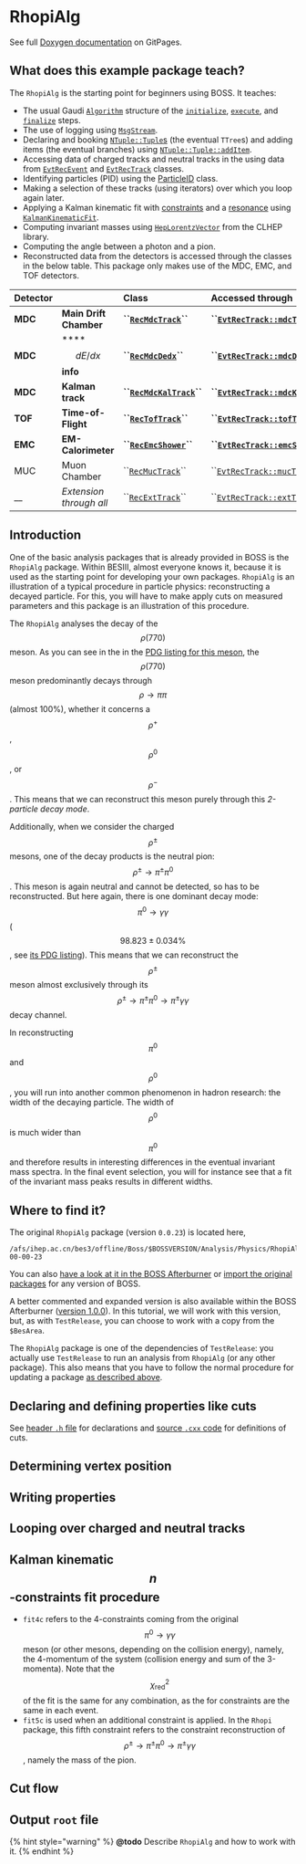 # RhopiAlg

See full [Doxygen documentation](https://redeboer.github.io/BOSS_IniSelect/classRhopiAlg.html) on GitPages.

## What does this example package teach?

The `RhopiAlg` is the starting point for beginners using BOSS. It teaches:

* The usual Gaudi [`Algorithm`](https://dayabay.bnl.gov/dox/GaudiKernel/html/classAlgorithm.html) structure of the [`initialize`](https://dayabay.bnl.gov/dox/GaudiKernel/html/classAlgorithm.html#ab889608fa1b738d0dbfef7751e8598ae), [`execute`](https://dayabay.bnl.gov/dox/GaudiKernel/html/classIAlgorithm.html#a751b04dd35a3877d8799fcd07d0a6892), and [`finalize`](https://dayabay.bnl.gov/dox/GaudiKernel/html/classAlgorithm.html#a9ffbd123ceb6c35e7c0344428d911fdc) steps.
* The use of logging using [`MsgStream`](https://dayabay.bnl.gov/dox/GaudiKernel/html/classMsgStream.html).
* Declaring and booking [`NTuple::Tuple`s](https://dayabay.bnl.gov/dox/GaudiKernel/html/classNTuple_1_1Tuple.html) \(the eventual `TTree`s\) and adding items \(the eventual branches\) using [`NTuple::Tuple::addItem`](https://dayabay.bnl.gov/dox/GaudiKernel/html/classNTuple_1_1Tuple.html#a78033967fbd89f7f18e7d6d7d43f41ac).
* Accessing data of charged tracks and neutral tracks in the using data from [`EvtRecEvent`](http://bes3.to.infn.it/Boss/7.0.2/html/classEvtRecEvent.html) and [`EvtRecTrack`](http://bes3.to.infn.it/Boss/7.0.2/html/classEvtRecTrack.html) classes.
* Identifying particles \(PID\) using the [ParticleID](http://bes3.to.infn.it/Boss/7.0.2/html/classParticleID.html) class.
* Making a selection of these tracks \(using iterators\) over which you loop again later.
* Applying a Kalman kinematic fit with [constraints](http://bes3.to.infn.it/Boss/7.0.2/html/classTrackPool.html#5ecaf22a24d60b2979d0ccd3b0c1df10) and a [resonance](http://bes3.to.infn.it/Boss/7.0.2/html/classKalmanKinematicFit.html#1163bb8ab7e0ebc53c81b2a4d840ebb0) using [`KalmanKinematicFit`](http://bes3.to.infn.it/Boss/7.0.2/html/classKalmanKinematicFit.html).
* Computing invariant masses using [`HepLorentzVector`](https://www-zeuthen.desy.de/geant4/clhep-2.0.4.3/classCLHEP_1_1HepLorentzVector.html) from the CLHEP library.
* Computing the angle between a photon and a pion.
* Reconstructed data from the detectors is accessed through the classes in the below table. This package only makes use of the MDC, EMC, and TOF detectors.

| Detector |  | Class | Accessed through |
| :--- | :--- | :--- | :--- |
| **MDC** | **Main Drift Chamber** | **\`\`**[**`RecMdcTrack`**](http://bes3.to.infn.it/Boss/7.0.2/html/classRecMdcTrack.html)**\`\`** | **\`\`**[**`EvtRecTrack::mdcTrack`**](http://bes3.to.infn.it/Boss/7.0.2/html/classEvtRecTrack.html#b20b980cd2f97e76870d85310f3701a9)**\`\`** |
| **MDC** | \*\*\*\*$$dE/dx$$ **info** | **\`\`**[**`RecMdcDedx`**](http://bes3.to.infn.it/Boss/7.0.2/html/classRecMdcDedx.html)**\`\`** | **\`\`**[**`EvtRecTrack::mdcDedx`**](http://bes3.to.infn.it/Boss/7.0.2/html/classEvtRecTrack.html#946473c9e8d949a44e1254f70014ce6e)**\`\`** |
| **MDC** | **Kalman track** | **\`\`**[**`RecMdcKalTrack`**](http://bes3.to.infn.it/Boss/7.0.2/html/classRecMdcKalTrack.html)**\`\`** | **\`\`**[**`EvtRecTrack::mdcKalTrack`**](http://bes3.to.infn.it/Boss/7.0.2/html/classEvtRecTrack.html#b992dd00fcd938cf17b4a6090ca16a81)**\`\`** |
| **TOF** | **Time-of-Flight** | **\`\`**[**`RecTofTrack`**](http://bes3.to.infn.it/Boss/7.0.2/html/classRecTofTrack.html)**\`\`** | **\`\`**[**`EvtRecTrack::tofTrack`**](http://bes3.to.infn.it/Boss/7.0.2/html/classEvtRecTrack.html#2c997882dd8ad532f01f0a10f93de2a0)**\`\`** |
| **EMC** | **EM-Calorimeter** | **\`\`**[**`RecEmcShower`**](http://bes3.to.infn.it/Boss/7.0.2/html/classRecEmcShower.html)**\`\`** | **\`\`**[**`EvtRecTrack::emcShower`**](http://bes3.to.infn.it/Boss/7.0.2/html/classEvtRecTrack.html#ac7a7d3cc71a349c2e9de6cf19865ecf)**\`\`** |
| MUC | Muon Chamber | \`\`[`RecMucTrack`](http://bes3.to.infn.it/Boss/7.0.2/html/classRecMucTrack.html)\`\` | \`\`[`EvtRecTrack::mucTrack`](http://bes3.to.infn.it/Boss/7.0.2/html/classEvtRecTrack.html#a3a8ae89c68adcec20ac3fb7248a1b31)\`\` |
| \_\_ | _Extension through all_ | \`\`[`RecExtTrack`](http://bes3.to.infn.it/Boss/7.0.2/html/classRecExtTrack.html)\`\` | \`\`[`EvtRecTrack::extTrack`](http://bes3.to.infn.it/Boss/7.0.2/html/classEvtRecTrack.html#3fd94beab03bbde9f056f832b106868a)\`\` |

## Introduction

One of the basic analysis packages that is already provided in BOSS is the `RhopiAlg` package. Within BESIII, almost everyone knows it, because it is used as the starting point for developing your own packages. `RhopiAlg` is an illustration of a typical procedure in particle physics: reconstructing a decayed particle. For this, you will have to make apply cuts on measured parameters and this package is an illustration of this procedure.

The `RhopiAlg` analyses the decay of the $$\rho(770)$$ meson. As you can see in the in the [PDG listing for this meson](http://pdg.lbl.gov/2018/listings/rpp2018-list-rho-770.pdf), the $$\rho(770)$$ meson predominantly decays through $$\rho\rightarrow\pi\pi$$ \(almost 100%\), whether it concerns a $$\rho^+$$ , $$\rho^0$$ , or $$\rho^-$$. This means that we can reconstruct this meson purely through this _2-particle decay mode_.

Additionally, when we consider the charged $$\rho^\pm$$ mesons, one of the decay products is the neutral pion: $$\rho^\pm \rightarrow \pi^\pm\pi^0$$. This meson is again neutral and cannot be detected, so has to be reconstructed. But here again, there is one dominant decay mode: $$\pi^0 \rightarrow \gamma\gamma$$ \($$98.823 \pm 0.034 \%$$, see [its PDG listing](http://pdg.lbl.gov/2018/listings/rpp2018-list-pi-zero.pdf)\). This means that we can reconstruct the $$\rho^\pm$$ meson almost exclusively through its $$\rho^\pm \rightarrow \pi^\pm\pi^0 \rightarrow \pi^\pm\gamma\gamma$$ decay channel.

In reconstructing $$\pi^0$$ and $$\rho^0$$, you will run into another common phenomenon in hadron research: the width of the decaying particle. The width of $$\rho^0$$ is much wider than $$\pi^0$$ and therefore results in interesting differences in the eventual invariant mass spectra. In the final event selection, you will for instance see that a fit of the invariant mass peaks results in different widths.

## Where to find it?

The original `RhopiAlg` package \(version `0.0.23`\) is located here,

```text
/afs/ihep.ac.cn/bes3/offline/Boss/$BOSSVERSION/Analysis/Physics/RhopiAlg/RhopiAlg-00-00-23
```

You can also [have a look at it in the BOSS Afterburner](https://github.com/redeboer/BOSS_IniSelect/tree/master/workarea/Analysis/Physics/RhopiAlg/RhopiAlg-00-00-23) or [import the original packages](https://github.com/redeboer/BOSS_IniSelect/blob/master/workarea/import_packages.sh) for any version of BOSS.

A better commented and expanded version is also available within the BOSS Afterburner \([version 1.0.0](https://github.com/redeboer/BOSS_IniSelect/tree/master/workarea/Analysis/Physics/RhopiAlg/RhopiAlg-01-00-00)\). In this tutorial, we will work with this version, but, as with `TestRelease`, you can choose to work with a copy from the `$BesArea`.

The `RhopiAlg` package is one of the dependencies of `TestRelease`: you actually use `TestRelease` to run an analysis from `RhopiAlg` \(or any other package\). This also means that you have to follow the normal procedure for updating a package [as described above](../../../tutorials/getting-started/setup-package.md#updating-a-package).

## Declaring and defining properties like cuts

See [header `.h` file](https://github.com/redeboer/BOSS_IniSelect/blob/master/workarea/Analysis/Physics/RhopiAlg/RhopiAlg-01-00-00/RhopiAlg/RhopiAlg.h) for declarations and [source `.cxx` code](https://github.com/redeboer/BOSS_IniSelect/blob/master/workarea/Analysis/Physics/RhopiAlg/RhopiAlg-01-00-00/src/RhopiAlg.cxx) for definitions of cuts.

## Determining vertex position

## Writing properties

## Looping over charged and neutral tracks

## Kalman kinematic $$n$$-constraints fit procedure

* `fit4c` refers to the 4-constraints coming from the original $$\pi^0 \rightarrow \gamma\gamma$$ meson \(or other mesons, depending on the collision energy\), namely, the 4-momentum of the system \(collision energy and sum of the 3-momenta\). Note that the $$\chi^2_\text{red}$$ of the fit is the same for any combination, as the for constraints are the same in each event.
* `fit5c`  is used when an additional constraint is applied. In the `Rhopi` package, this fifth constraint refers to the constraint reconstruction of $$\rho^\pm \rightarrow \pi^\pm\pi^0 \rightarrow \pi^\pm\gamma\gamma$$, namely the mass of the pion.

## Cut flow

## Output `root` file

{% hint style="warning" %}
**@todo** Describe `RhopiAlg` and how to work with it.
{% endhint %}

